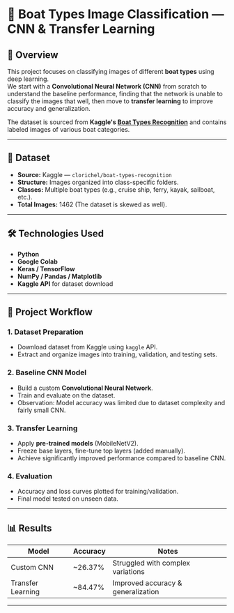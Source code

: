 # 🚤 Boat Types Image Classification — CNN & Transfer Learning

## 📌 Overview
This project focuses on classifying images of different **boat types** using deep learning.  
We start with a **Convolutional Neural Network (CNN)** from scratch to understand the baseline performance, finding that the network is unable to classify the images that well, then move to **transfer learning** to improve accuracy and generalization.

The dataset is sourced from **Kaggle's [Boat Types Recognition](https://www.kaggle.com/datasets/clorichel/boat-types-recognition)** and contains labeled images of various boat categories.

---

## 📂 Dataset
- **Source:** Kaggle — `clorichel/boat-types-recognition`
- **Structure:** Images organized into class-specific folders.
- **Classes:** Multiple boat types (e.g., cruise ship, ferry, kayak, sailboat, etc.).
- **Total Images:** 1462 (The dataset is skewed as well).

---

## 🛠️ Technologies Used
- **Python**
- **Google Colab**
- **Keras / TensorFlow**
- **NumPy / Pandas / Matplotlib**
- **Kaggle API** for dataset download

---

## 🚀 Project Workflow

### **1. Dataset Preparation**
- Download dataset from Kaggle using `kaggle` API.
- Extract and organize images into training, validation, and testing sets.

### **2. Baseline CNN Model**
- Build a custom **Convolutional Neural Network**.
- Train and evaluate on the dataset.
- Observation: Model accuracy was limited due to dataset complexity and fairly small CNN.

### **3. Transfer Learning**
- Apply **pre-trained models** (MobileNetV2).
- Freeze base layers, fine-tune top layers (added manually).
- Achieve significantly improved performance compared to baseline CNN.

### **4. Evaluation**
- Accuracy and loss curves plotted for training/validation.
- Final model tested on unseen data.

---

## 📊 Results
| Model               | Accuracy | Notes                               |
|---------------------|----------|-------------------------------------|
| Custom CNN          | ~26.37%     | Struggled with complex variations   |
| Transfer Learning   | ~84.47%     | Improved accuracy & generalization  |

---
